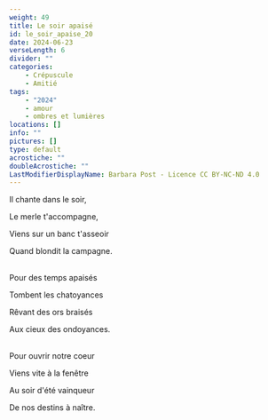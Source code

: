 ```yaml
---
weight: 49
title: Le soir apaisé
id: le_soir_apaise_20
date: 2024-06-23
verseLength: 6
divider: ""
categories:
    - Crépuscule
    - Amitié
tags:
    - "2024"
    - amour
    - ombres et lumières
locations: []
info: ""
pictures: []
type: default
acrostiche: ""
doubleAcrostiche: ""
LastModifierDisplayName: Barbara Post - Licence CC BY-NC-ND 4.0
---
```

Il chante dans le soir,

Le merle t'accompagne,

Viens sur un banc t'asseoir

Quand blondit la campagne.

 \
Pour des temps apaisés

Tombent les chatoyances

Rêvant des ors braisés

Aux cieux des ondoyances.

 \
Pour ouvrir notre coeur

Viens vite à la fenêtre

Au soir d'été vainqueur

De nos destins à naître.
